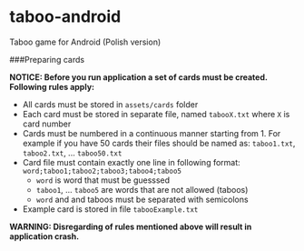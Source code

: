 taboo-android
=============

Taboo game for Android (Polish version)


###Preparing cards

**NOTICE: Before you run application a set of cards must be created. Following rules apply:**

* All cards must be stored in ```assets/cards``` folder
* Each card must be stored in separate file, named ```tabooX.txt``` where `X` is card number
* Cards must be numbered in a continuous manner starting from 1. For example if you have 50 cards their files should be named as: ```taboo1.txt```, ```taboo2.txt```, ... ```taboo50.txt```
* Card file must contain exactly one line in following format: ```word;taboo1;taboo2;taboo3;taboo4;taboo5```
    * ```word``` is word that must be guesssed
    * ```taboo1```, ... ```taboo5``` are words that are not allowed (taboos)
    * ```word``` and and taboos must be separated with semicolons
* Example card is stored in file ```tabooExample.txt```

**WARNING: Disregarding of rules mentioned above will result in application crash.**
